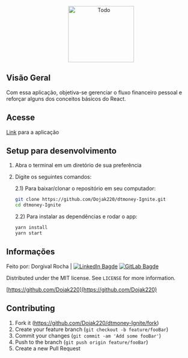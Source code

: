 <p align="center">
  <a href="https://github.com/Dojak220/dtmoney-Ignite/blob/master/assets/logo.svg">
    <img src="https://github.com/Dojak220/dtmoney-Ignite/blob/master/assets/logo.svg" height="150" width="175" alt="Todo" />
  </a>
</p>

## Visão Geral

Com essa aplicação, objetiva-se gerenciar o fluxo financeiro pessoal e reforçar alguns dos conceitos básicos do React.

<!-- ![todoApp](https://github.com/Dojak220/dtmoney-Ignite/blob/master/readme/todoApp.png) -->

## Acesse

[Link](https://github.com/Dojak220/dtmoney-Ignite) para a aplicação

<!--  ## Exemplos de uso -->

<!-- Para adicionar uma tarefa, basta digitar o título dela no campo de texto e clicar no botão verde ao lado dele para confirmar:
<!-- ![adicionar_tarefa](https://github.com/Dojak220/dtmoney-Ignite/blob/master/readme/adicionar_tarefa.png) -->

<!-- Para concluir uma tarefa, basta clicar na caixa vazia ao lado esquerdo da tarefa desejada: -->
<!-- ![tarefa_concluida](https://github.com/Dojak220/dtmoney-Ignite/blob/master/readme/tarefa_concluida.png) -->

<!-- Para apagar uma tarefa, basta clicar no ícone da lixeira vermelha ao lado direito da tarefa desejada: -->
<!-- ![tarefa_apagada](https://github.com/Dojak220/dtmoney-Ignite/blob/master/readme/tarefa_apagada.png) -->

## Setup para desenvolvimento


1) Abra o terminal em um diretório de sua preferência
2) Digite os seguintes comandos:
    
    2.1) Para baixar/clonar o repositório em seu computador:
      ```sh
      git clone https://github.com/Dojak220/dtmoney-Ignite.git
      cd dtmoney-Ignite
      ```
      
    2.2) Para instalar as dependências e rodar o app:
      ```sh
      yarn install
      yarn start
      ```

## Informações

Feito por: Dorgival Rocha | 
[![LinkedIn Bagde](https://img.shields.io/badge/-Dorgival%20Rocha-0077B5?style=flat-square&logo=linkedin&logoColor=white&link=https://www.linkedin.com/in/dorgivalrocha/)](https://www.linkedin.com/in/dorgivalrocha/)
[![GitLab Bagde](https://img.shields.io/badge/-dojak220@ufrn.edu.br-D14836?style=flat-square&logo=gmail&logoColor=white&link=mailto:dojak220@ufrn.edu.br)](mailto:dojak220@ufrn.edu.br)

Distributed under the MIT license. See ``LICENSE`` for more information.

[https://github.com/Dojak220](https://github.com/Dojak220)

## Contributing

1. Fork it (<https://github.com/Dojak220/dtmoney-Ignite/fork>)
2. Create your feature branch (`git checkout -b feature/fooBar`)
3. Commit your changes (`git commit -am 'Add some fooBar'`)
4. Push to the branch (`git push origin feature/fooBar`)
5. Create a new Pull Request

<!-- README inspired by https://github.com/dbader/readme-template -->
